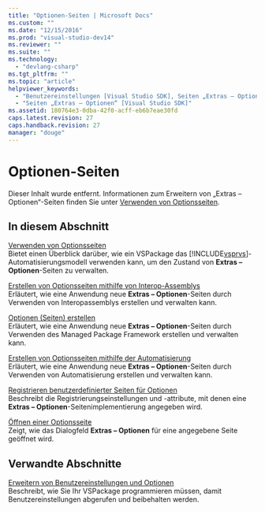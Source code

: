 ```yaml
---
title: "Optionen-Seiten | Microsoft Docs"
ms.custom: ""
ms.date: "12/15/2016"
ms.prod: "visual-studio-dev14"
ms.reviewer: ""
ms.suite: ""
ms.technology: 
  - "devlang-csharp"
ms.tgt_pltfrm: ""
ms.topic: "article"
helpviewer_keywords: 
  - "Benutzereinstellungen [Visual Studio SDK], Seiten „Extras – Optionen“"
  - "Seiten „Extras – Optionen“ [Visual Studio SDK]"
ms.assetid: 180764e3-0dba-42f0-acff-eb6b7eae30fd
caps.latest.revision: 27
caps.handback.revision: 27
manager: "douge"
---
```

# Optionen-Seiten
Dieser Inhalt wurde entfernt. Informationen zum Erweitern von „Extras – Optionen“\-Seiten finden Sie unter [Verwenden von Optionsseiten](../misc/using-options-pages.md).  
  
## In diesem Abschnitt  
 [Verwenden von Optionsseiten](../misc/using-options-pages.md)  
 Bietet einen Überblick darüber, wie ein VSPackage das [!INCLUDE[vsprvs](../code-quality/includes/vsprvs_md.md)]\-Automatisierungsmodell verwenden kann, um den Zustand von **Extras – Optionen**\-Seiten zu verwalten.  
  
 [Erstellen von Optionsseiten mithilfe von Interop\-Assemblys](../misc/creating-options-pages-by-using-interop-assemblies.md)  
 Erläutert, wie eine Anwendung neue **Extras – Optionen**\-Seiten durch Verwenden von Interopassemblys erstellen und verwalten kann.  
  
 [Optionen \(Seiten\) erstellen](../extensibility/internals/creating-options-pages.md)  
 Erläutert, wie eine Anwendung neue **Extras – Optionen**\-Seiten durch Verwenden des Managed Package Framework erstellen und verwalten kann.  
  
 [Erstellen von Optionsseiten mithilfe der Automatisierung](../misc/creating-options-pages-by-using-automation.md)  
 Erläutert, wie eine Anwendung neue **Extras – Optionen**\-Seiten durch Verwenden von Automatisierung erstellen und verwalten kann.  
  
 [Registrieren benutzerdefinierter Seiten für Optionen](../misc/registering-custom-options-pages.md)  
 Beschreibt die Registrierungseinstellungen und \-attribute, mit denen eine **Extras – Optionen**\-Seitenimplementierung angegeben wird.  
  
 [Öffnen einer Optionsseite](../misc/opening-an-options-page.md)  
 Zeigt, wie das Dialogfeld **Extras – Optionen** für eine angegebene Seite geöffnet wird.  
  
## Verwandte Abschnitte  
 [Erweitern von Benutzereinstellungen und Optionen](../extensibility/extending-user-settings-and-options.md)  
 Beschreibt, wie Sie Ihr VSPackage programmieren müssen, damit Benutzereinstellungen abgerufen und beibehalten werden.